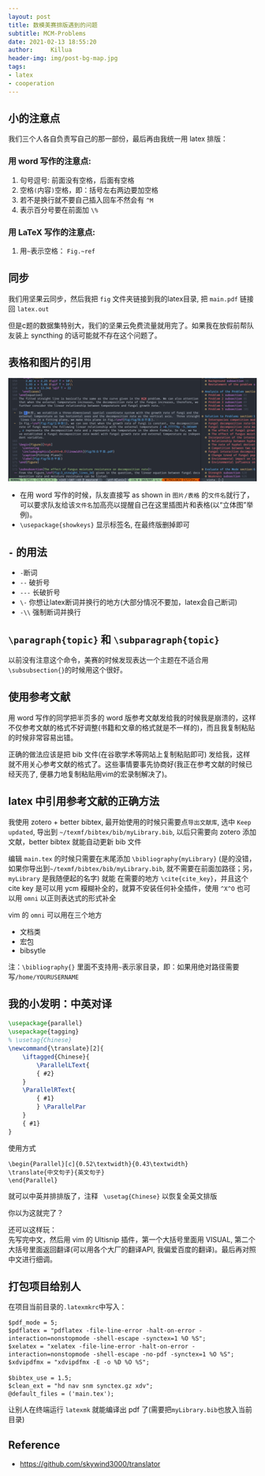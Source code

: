```yaml
---
layout: post
title: 数模美赛排版遇到的问题
subtitle: MCM-Problems
date: 2021-02-13 18:55:20
author:     Killua
header-img: img/post-bg-map.jpg
tags:
- latex
- cooperation
---
```


## 小的注意点

我们三个人各自负责写自己的那一部份，最后再由我统一用 latex 排版：

### 用 word 写作的注意点:

1. 句号逗号: 前面没有空格，后面有空格
2. 空格`(`内容`)`空格，即：括号左右两边要加空格
3. 若不是换行就不要自己插入回车不然会有 `^M`
4. 表示百分号要在前面加 `\%`

### 用 LaTeX 写作的注意点:

1. 用`~`表示空格： `Fig.~ref`

## 同步
我们用坚果云同步，然后我把 `fig` 文件夹链接到我的latex目录, 把 `main.pdf` 链接回 `latex.out`

但是c题的数据集特别大，我们的坚果云免费流量就用完了。如果我在放假前帮队友装上 syncthing 的话可能就不存在这个问题了。

## 表格和图片的引用

![美赛图片引用](/img/美赛latex图片ref.gif)
* 在用 word 写作的时候，队友直接写 as shown in `图片/表格` 的`文件名`就行了，可以要求队友给该`文件名`加高亮以提醒自己在这里插图片和表格(以“立体图”举例)。
* `\usepackage{showkeys}` 显示标签名, 在最终版删掉即可

## `-` 的用法
* `-`断词
* `--` 破折号
* `---` 长破折号
* `\-` 你想让latex断词并换行的地方(大部分情况不要加，latex会自己断词)
* `-\\` 强制断词并换行

## `\paragraph{topic}` 和 `\subparagraph{topic}`
以前没有注意这个命令，美赛的时候发现表达一个主题在不适合用`\subsubsection{}`的时候用这个很好。

## 使用参考文献
用 word 写作的同学把半页多的 word 版参考文献发给我的时候我是崩溃的，这样不仅参考文献的格式不好调整(书籍和文章的格式就是不一样的)，而且我复制粘贴的时候非常容易出错。

正确的做法应该是把 bib 文件(在谷歌学术等网站上复制粘贴即可) 发给我，这样就不用关心参考文献的格式了。这些事情要事先协商好(我正在参考文献的时候已经天亮了, 便暴力地复制粘贴用vim的宏录制解决了)。

## latex 中引用参考文献的正确方法

我使用 zotero + better bibtex, 最开始使用的时候只需要点`导出文献库`, 选中 `Keep updated`, 导出到 `~/texmf/bibtex/bib/myLibrary.bib`, 以后只需要向 zotero 添加文献，better bibtex 就能自动更新 bib 文件

编辑 `main.tex` 的时候只需要在末尾添加 `\bibliography{myLibrary}` (是的没错， 如果你导出到`~/texmf/bibtex/bib/myLibrary.bib`, 就不需要在前面加路径；另，`myLibrary` 是我随便起的名字)
就能 在需要的地方 `\cite{cite_key}`，并且这个 cite key 是可以用 ycm 糢糊补全的，就算不安装任何补全插件，使用 `^X^O` 也可以用 `omni` 以正则表达式的形式补全

vim 的 `omni` 可以用在三个地方
* 文档类
* 宏包
* bibsytle

注：`\bibliography{}` 里面不支持用`~`表示家目录，即：如果用绝对路径需要写`/home/YOURUSERNAME`

## 我的小发明：中英对译

```latex
\usepackage{parallel}
\usepackage{tagging}
% \usetag{Chinese}
\newcommand{\translate}[2]{
	\iftagged{Chinese}{
		\ParallelLText{
		{ #2}
	}
	\ParallelRText{
		{ #1}
		} \ParallelPar
	}
	{ #1}
}
```
使用方式
```
\begin{Parallel}[c]{0.52\textwidth}{0.43\textwidth}
\translate{中文句子}{英文句子}
\end{Parallel}
```
就可以中英并排排版了，注释 ` \usetag{Chinese}` 以恢复全英文排版

你以为这就完了？

还可以这样玩：  
先写完中文，然后用 vim 的 Ultisnip 插件，第一个大括号里面用 VISUAL, 第二个大括号里面返回翻译(可以用各个大厂的翻译API, 我偏爱百度的翻译)。最后再对照中文进行细调。

## 打包项目给别人
在项目当前目录的`.latexmkrc`中写入：
```
$pdf_mode = 5;
$pdflatex = "pdflatex -file-line-error -halt-on-error -interaction=nonstopmode -shell-escape -synctex=1 %O %S";
$xelatex = "xelatex -file-line-error -halt-on-error -interaction=nonstopmode -shell-escape -no-pdf -synctex=1 %O %S";
$xdvipdfmx = "xdvipdfmx -E -o %D %O %S";

$bibtex_use = 1.5;
$clean_ext = "hd nav snm synctex.gz xdv";
@default_files = ('main.tex');
```
让别人在终端运行 `latexmk` 就能编译出 pdf 了(需要把`myLibrary.bib`也放入当前目录)

## Reference
* <https://github.com/skywind3000/translator>
